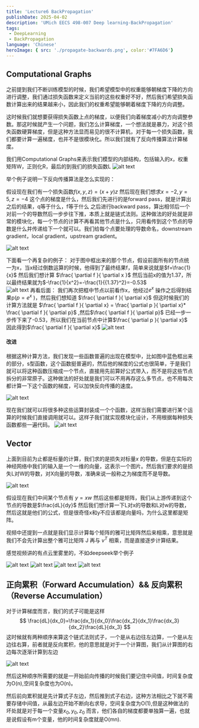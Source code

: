 ```yaml
---
title: 'Lecture6 BackPropagation'
publishDate: 2025-04-02
description: 'UMich EECS 498-007 Deep learning-BackPropagation'
tags:
 - DeepLearning
 - BackPropagation
language: 'Chinese'
heroImage: { src: './propagate-backwards.png', color:'#7FA6D6'}
---
```

## Computational Graphs

之前提到我们不断训练模型的时候，我们希望模型中的权重能够朝梯度下降的方向进行调整，我们通过损失函数来定义当前的这些权重好不好，然后我们希望损失函数计算出来的结果越来小，因此我们的权重希望能够朝着梯度下降的方向调整。

这时候我们就想要获得损失函数上点的梯度，以便我们向着梯度减小的方向调整参数。那这时候就产生一个问题，我们怎么计算梯度，一个想法就是暴力，对这个损失函数硬算梯度，但是这种方法显而易见的很不计算机，对于每一个损失函数，我们都要计算一遍梯度，也并不是很模块化。所以我们就有了反向传播算法计算梯度。

我们用Computational Graphs来表示我们模型的内部结构，包括输入的x，权重矩阵W，正则化R，最后的到我们的损失函数L
![alt text](./截屏2025-03-27%2021.06.46.png)

举个例子说明一下反向传播算法是怎么实现的：

假设现在我们有一个损失函数$f(x,y,z)=(x+y)z$ 然后现在我们想求$x=-2,y=5,z=-4$ 这个点的梯度是什么，然后我们先进行的是forward pass，就是计算出之后的结果，q等于什么，f等于什么
之后进行backward pass，算出相邻后一个对前一个的导数然后一步步往下推，本质上就是链式法则。这种做法的好处就是非常的模块化，每一个节点的计算不再看其他节点是什么，只用看传到这个节点的导数是什么并传递给下一个就可以。我们给每个点要处理的导数命名，downstream gradient，local gradient，upstream gradient。

![alt text](./截屏2025-03-27%2021.17.55.png)

下面看一个再复杂的例子：
对于图中框出来的那个节点，假设前面所有的节点统一为x，当x经过倒数运算的时候，他得到了最终结果f，简单来说就是$f=\frac{1}{x}$  然后我们想计算  $\frac{ \partial f }{ \partial x }$  然后当前x的值为1.37，所以最终结果就为$-\frac{1}{x^2}=-\frac{1}{{1.37}^2}=-0.53$    
![alt text](./截屏2025-03-27%2021.50.19.png)
再看后面：
我们再次把框中节点以前看作x，他经过$e^x$ 操作之后得到结果p($p = e^x$ )，然后我们想知道 $\frac{ \partial f }{ \partial x}$ 但这时候我们的计算方法就是 $\frac{ \partial f }{ \partial x} =  \frac{ \partial p }{ \partial x}* \frac{ \partial f }{ \partial p}$ ,然后$\frac{ \partial f }{ \partial p}$ 已经一步一步传下来了-0.53，所以我们在当前节点中计算$\frac{ \partial p }{ \partial x}$ 因此得到$\frac{ \partial f }{ \partial x}$ 
![alt text](./截屏2025-03-27%2022.00.00.png)

#### 改进

根据这种计算方法，我们发现一些函数普遍的出现在模型中，比如图中蓝色框出来的部分，s型函数，这个函数挺普遍的，然后他的梯度的公式也很简单，于是我们就可以将这种函数压缩成一个节点，直接用先前算好公式带入，而不是将这些节点拆分的非常原子。这种做法的好处就是我们可以不用再存这么多节点，也不用每次都计算一下这个函数的梯度，可以加快反向传播的速度。
 
![alt text](./截屏2025-03-28%2023.19.17.png)


  现在我们就可以将很多种这些运算封装成一个个函数，这样当我们需要进行某个运算的时候我们直接调用就可以。这样子我们就实现模块化设计，不用根据每种损失函数都些一遍代码。
  ![alt text](./截屏2025-03-30%2019.47.43.png)

## Vector

上面到目前为止都是标量的计算，我们求的是损失对标量$x$ 的导数，但是在实际的神经网络中我们的输入是一个一维的向量，这表示一个图片。然后我们要求的是损失L对W的导数，对X向量的导数，准确来说一般称之为梯度而不是导数。

![alt text](./截屏2025-04-02%2021.53.52.png)

假设现在我们中间某个节点有 $y=xw$ 然后这些都是矩阵，我们从上游传递到这个节点的导数是$\frac{dL}{dy}$ 然后我们想计算一下L对x的导数和L对w的导数，然后这就是他们的公式，但是很奇怪x和y不应该都是向量吗，为什么这里都是矩阵。

视频中还提到一点就是我们显示计算每个矩阵的雅可比矩阵然后来相乘，意思就是我们不会先计算出整个雅可比矩阵 J 再与 $v^T$ 相乘，而是直接逐步计算结果。

感觉视频讲的有点云里雾里的，不如deepseek举个例子

![alt text](./截屏2025-04-02%2022.29.17.png)
![alt text](./截屏2025-04-02%2022.29.38.png)
![alt text](./截屏2025-04-02%2022.29.53.png)
![alt text](./截屏2025-04-02%2022.30.19.png)


## 正向累积（Forward Accumulation）&& 反向累积（Reverse Accumulation）

对于计算梯度而言，我们的式子可能是这样 
$$
\frac{dL}{dx_0}=\frac{dx_1}{dx_0}\frac{dx_2}{dx_1}\frac{dx_3}{dx_2}\frac{dL}{dx_3}
$$ 
这时候就有两种顺序来算这个链式法则式子，一个是从右边往左边算，一个是从左边往右算，前者就是反向累积，他的意思就是对于一个计算图，我们从计算图的右边每次逐渐计算到左边

![alt text](./截屏2025-04-02%2022.44.37.png)

然后这种顺序所需要的就是一开始前向传播的时候我们要记住中间值，时间复杂度为O(n),空间复杂度也为O(n)。

然后前向累积就是先计算式子左边，然后推到式子右边，这种方法相比之下就不需要存储中间值，从最左边开始不断向右求导，空间复杂度为O(1),但是这种做法的坏处就是对于每一个变量$x_0,y_0,z_0$ 而言，他们各自的梯度都要单独算一遍，也就是说假设有m个变量，他的时间复杂度就是O(mn).

